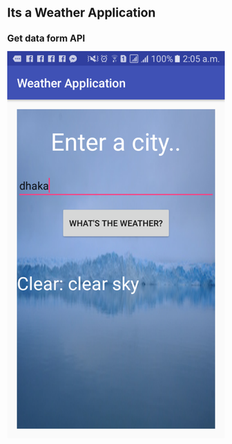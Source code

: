# Its a Weather Application

## Get data form API

![Weather Application](https://github.com/tapos007/Weather-Android-Application/blob/master/Screenshot.png)
